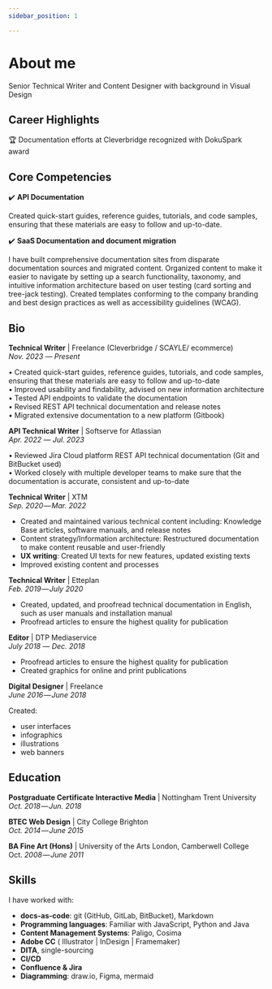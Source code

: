 ```yaml
---
sidebar_position: 1

---
```


# About me

Senior Technical Writer and Content Designer with background in Visual Design

## Career Highlights

🏆 Documentation efforts at Cleverbridge recognized with DokuSpark award <br/>
<!-- 🎆  -->

<!-- 📚 Led comprehensive documentation 
🖋️ Played a pivotal role in 


🌐 Currently -->



## Core Competencies

✔️ **API Documentation**

Created quick-start guides, reference guides, tutorials, and code samples, ensuring that these materials are easy to follow and up-to-date.

✔️ **SaaS Documentation and document migration** 

I have built comprehensive documentation sites from disparate documentation sources and migrated content. Organized content to make it easier to navigate by setting up a search functionality, taxonomy, and intuitive information architecture based on user testing (card sorting and tree-jack testing). Created templates conforming to the company branding and best design practices as well as accessibility guidelines (WCAG).

## Bio

**Technical Writer** | Freelance (Cleverbridge / SCAYLE/ ecommerce) <br/> 
*Nov. 2023 ― Present*

• Created quick-start guides, reference guides, tutorials, and code samples,
ensuring that these materials are easy to follow and up-to-date <br/>
• Improved usability and findability, advised on new information architecture <br/>
• Tested API endpoints to validate the documentation<br/>
• Revised REST API technical documentation and release notes<br/>
• Migrated extensive documentation to a new platform (Gitbook)<br/>


**API Technical Writer** | Softserve for Atlassian <br/> 
*Apr. 2022 ― Jul. 2023*


• Reviewed Jira Cloud platform REST API technical documentation
(Git and BitBucket used) <br/>
• Worked closely with multiple developer teams to make sure
that the documentation is accurate, consistent and up-to-date <br/>


**Technical Writer** | XTM <br/> 
*Sep. 2020 ― Mar. 2022*


 - Created and maintained various technical content including: Knowledge Base articles, software manuals, and release notes<br/>
 - Content strategy/Information architecture: Restructured documentation to make content reusable and user-friendly<br/>
 -  **UX writing**: Created UI texts for new features, updated existing texts<br/> 
 - Improved existing content and processes


**Technical Writer** | Etteplan <br/> 
*Feb. 2019 ― July 2020* 

- Created, updated, and proofread technical documentation in English, such as user manuals and installation manual<br/> 
- Proofread articles to ensure the highest quality for publication 



**Editor** | DTP Mediaservice <br/> 
*July 2018 ― Dec. 2018*

 - Proofread articles to ensure the highest quality for publication<br/> 
 - Created graphics for online and print publications 

**Digital Designer** | Freelance <br/> 
*June 2016 ― June 2018*

Created:
 - user interfaces
 - infographics
 - illustrations
 - web banners

## Education


**Postgraduate Certificate Interactive Media** | Nottingham Trent University <br/>
*Oct. 2018 ― Jun. 2018* 

**BTEC Web Design** | City College Brighton <br/>
 *Oct. 2014 ― June 2015*

**BA Fine Art (Hons)** | University of the Arts London, Camberwell College <br/>
Oct. *2008 ― June 2011* 

<!-- **Art & Design Diploma (Graphic Design Pathway)** | University of the Arts London, Central St Martins College <br/>
*Sept. 2007― June 2008*  -->

<!-- ## Further education

**Mastering API Documentation** <br/>
*2024* 

**Python for Data Science, AI & Development** | IBM <br/>
*2023* 

**Introduction to Data Analytics** | IBM <br/>
*2023*

 **Information Visualization** | Interaction Design Foundation <br/>
 *Sep. 2021* 

**The Practical Guide To Usability** | Interaction Design Foundation <br/>
*June 2021*

**Documentation with JSON and XML** | LinkedIn Learning <br/>
*Dec. 2019*

**Introduction to Web APIs** | LinkedIn Learning <br/>
 *Oct. 2019* 

**Front End Web Development/Beginner JavaScript** | TeamTreehouse <br/>
*June 2017*  -->


## Skills

I have worked with:

 - **docs-as-code**: git (GitHub, GitLab, BitBucket), Markdown
 - **Programming languages**: Familiar with JavaScript, Python and Java
 - **Content Management Systems**: Paligo, Cosima
 - **Adobe CC** ( Illustrator | InDesign | Framemaker) 
 - **DITA**, single-sourcing
 - **CI/CD**
 - **Confluence & Jira**
 - **Diagramming**: draw.io, Figma, mermaid

<!-- Side projects: 
 - browser-based game with JavaScript and Phaser framework. Try it out! [Evil Twin game](https://evil-cat.netlify.app/) -->
